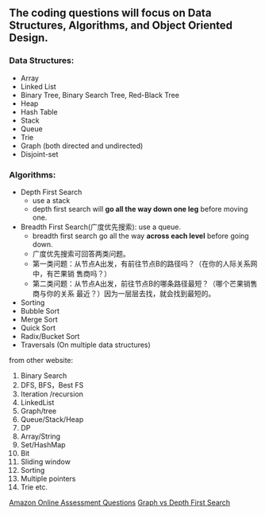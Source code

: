 ## The coding questions will focus on Data Structures, Algorithms, and Object Oriented Design.
### Data Structures:
* Array
* Linked List
* Binary Tree, Binary Search Tree, Red-Black Tree
* Heap
* Hash Table
* Stack
* Queue
* Trie
* Graph (both directed and undirected)
* Disjoint-set
 
### Algorithms:
* Depth First Search
  - use a stack
  - depth first search will **go all the way down one leg** before moving one.
* Breadth First Search(广度优先搜索): use a queue.
  - breadth first search go all the way **across each level** before going down.
  - 广度优先搜索可回答两类问题。
  - 第一类问题：从节点A出发，有前往节点B的路径吗？（在你的人际关系网中，有芒果销 售商吗？）
  - 第二类问题：从节点A出发，前往节点B的哪条路径最短？（哪个芒果销售商与你的关系 最近？）因为一层层去找，就会找到最短的。 
* Sorting
* Bubble Sort
* Merge Sort
* Quick Sort
* Radix/Bucket Sort
* Traversals (On multiple data structures)

from other website:
1. Binary Search    
2. DFS, BFS，Best FS     
3. Iteration /recursion     
4. LinkedList     
5. Graph/tree     
6. Queue/Stack/Heap     
7. DP   
8. Array/String     
9. Set/HashMap 
10. Bit
11. Sliding window    
12. Sorting   
13. Multiple pointers   
14. Trie etc.


[Amazon Online Assessment Questions](https://leetcode.com/discuss/interview-question/344650/Amazon-Online-Assessment-Questions)
[Graph vs Depth First Search](https://www.cnblogs.com/kubixuesheng/p/4399705.html)
